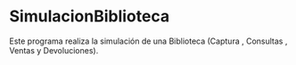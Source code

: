 # SimulacionBiblioteca
Este programa realiza la simulación de una Biblioteca (Captura , Consultas , Ventas y Devoluciones).
